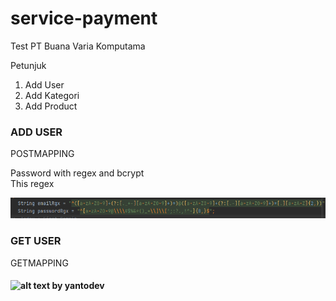 # service-payment
Test PT Buana Varia Komputama
<p>Petunjuk</p>
<ol>
    <li>Add User</li>
    <li>Add Kategori</li>
    <li>Add Product</li>
</ol>

<h3>ADD USER</h3>
<p>POSTMAPPING</p>
<p>Password with regex and bcrypt<br/>
This regex</p>

![img.png](screenshot/Screenshot%20(10).png)


<h3>GET USER</h3>
<p>GETMAPPING</p>

<h4>

![alt text](https://avatars.githubusercontent.com/u/49233072?s=40&v=4)
by yantodev 
</h4>
